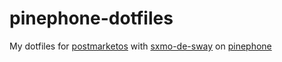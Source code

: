 # pinephone-dotfiles

My dotfiles for [postmarketos](https://images.postmarketos.org/bpo/v21.12/pine64-pinephone/sxmo-de-sway/) with [sxmo-de-sway](https://sxmo.org/) on [pinephone](https://wiki.pine64.org/wiki/PinePhone)
